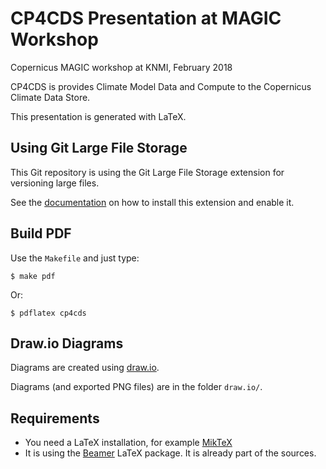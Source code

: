 # CP4CDS Presentation at MAGIC Workshop

Copernicus MAGIC workshop at KNMI, February 2018

CP4CDS is provides Climate Model Data and Compute to the Copernicus Climate Data Store.

This presentation is generated with LaTeX.

## Using Git Large File Storage

This Git repository is using the Git Large File Storage extension for versioning large files.

See the [documentation](https://git-lfs.github.com/) on how to install this extension and enable it.


## Build PDF

Use the ``Makefile`` and just type:

    $ make pdf

Or:

    $ pdflatex cp4cds

## Draw.io Diagrams

Diagrams are created using [draw.io](https://www.draw.io/).

Diagrams (and exported PNG files) are in the folder ``draw.io/``.


## Requirements

* You need a LaTeX installation, for example [MikTeX](https://miktex.org/)
* It is using the [Beamer](https://github.com/josephwright/beamer) LaTeX package. It is already part of the sources.
